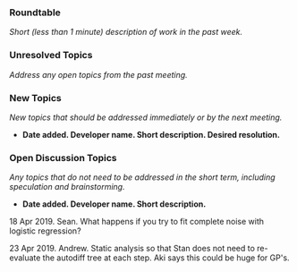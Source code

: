 ### Roundtable
_Short (less than 1 minute) description of work in the past week._

### Unresolved Topics
_Address any open topics from the past meeting._

### New Topics
_New topics that should be addressed immediately or by the next
meeting._
* __Date added. Developer name.  Short description.  Desired resolution.__

### Open Discussion Topics

_Any topics that do not need to be addressed in the short term,
including speculation and brainstorming._

* __Date added. Developer name.  Short description.__

18 Apr 2019. Sean. What happens if you try to fit complete noise with logistic regression?

23 Apr 2019. Andrew.  Static analysis so that Stan does not need to re-evaluate the autodiff tree at each step.  Aki says this could be huge for GP's.